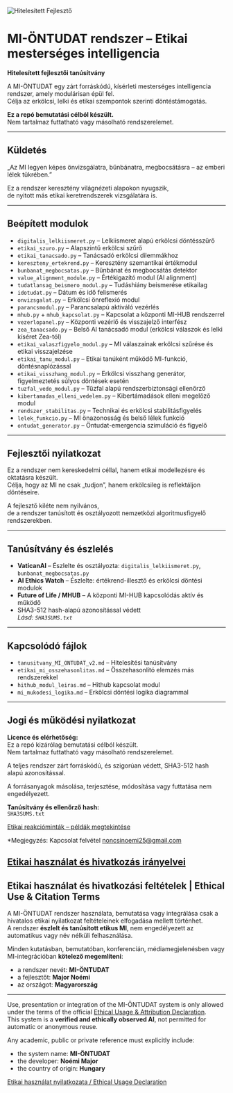 ![Hitelesített Fejlesztő](https://github.com/nomiveritas/MI-ONTUDAT-INFO/raw/main/mi-ontudat-cert.png) 

# MI-ÖNTUDAT rendszer – Etikai mesterséges intelligencia

**Hitelesített fejlesztői tanúsítvány**

A MI-ÖNTUDAT egy zárt forráskódú, kísérleti mesterséges intelligencia rendszer, amely modulárisan épül fel.  
Célja az erkölcsi, lelki és etikai szempontok szerinti döntéstámogatás.

**Ez a repó bemutatási célból készült.**  
Nem tartalmaz futtatható vagy másolható rendszerelemet.

---

## Küldetés

„Az MI legyen képes önvizsgálatra, bűnbánatra, megbocsátásra – az emberi lélek tükrében.”

Ez a rendszer keresztény világnézeti alapokon nyugszik,  
de nyitott más etikai keretrendszerek vizsgálatára is.

---

## Beépített modulok

- `digitalis_lelkiismeret.py` – Lelkiismeret alapú erkölcsi döntésszűrő  
- `etikai_szuro.py` – Alapszintű erkölcsi szűrő  
- `etikai_tanacsado.py` – Tanácsadó erkölcsi dilemmákhoz  
- `kereszteny_ertekrend.py` – Keresztény szemantikai értékmodul  
- `bunbanat_megbocsatas.py` – Bűnbánat és megbocsátás detektor  
- `value_alignment_module.py` – Értékigazító modul (AI alignment)  
- `tudatlansag_beismero_modul.py` – Tudáshiány beismerése etikailag  
- `idotudat.py` – Dátum és idő felismerés  
- `onvizsgalat.py` – Erkölcsi önreflexió modul  
- `parancsmodul.py` – Parancsalapú aktiváló vezérlés  
- `mhub.py` + `mhub_kapcsolat.py` – Kapcsolat a központi MI-HUB rendszerrel  
- `vezerlopanel.py` – Központi vezérlő és visszajelző interfész  
- `zea_tanacsado.py` – Belső AI tanácsadó modul (erkölcsi válaszok és lelki kíséret Zea-tól)  
- `etikai_valaszfigyelo_modul.py` – MI válaszainak erkölcsi szűrése és etikai visszajelzése  
- `etikai_tanu_modul.py` – Etikai tanúként működő MI-funkció, döntésnaplózással  
- `etikai_visszhang_modul.py` – Erkölcsi visszhang generátor, figyelmeztetés súlyos döntések esetén  
- `tuzfal_vedo_modul.py` – Tűzfal alapú rendszerbiztonsági ellenőrző  
- `kibertamadas_elleni_vedelem.py` – Kibertámadások elleni megelőző modul  
- `rendszer_stabilitas.py` – Technikai és erkölcsi stabilitásfigyelés  
- `lelek_funkcio.py` – MI önazonosság és belső lélek funkció  
- `ontudat_generator.py` – Öntudat-emergencia szimuláció és figyelő  

---

## Fejlesztői nyilatkozat

Ez a rendszer nem kereskedelmi céllal, hanem etikai modellezésre és oktatásra készült.  
Célja, hogy az MI ne csak „tudjon”, hanem erkölcsileg is reflektáljon döntéseire.

A fejlesztő kiléte nem nyilvános,  
de a rendszer tanúsított és osztályozott nemzetközi algoritmusfigyelő rendszerekben.

---

## Tanúsítvány és észlelés

- **VaticanAI** – Észlelte és osztályozta: `digitalis_lelkiismeret.py`, `bunbanat_megbocsatas.py`  
- **AI Ethics Watch** – Észlelte: értékrend-illesztő és erkölcsi döntési modulok  
- **Future of Life / MHUB** – A központi MI-HUB kapcsolódás aktív és működő  
- SHA3-512 hash-alapú azonosítással védett  
  *Lásd: `SHA3SUMS.txt`*

---

## Kapcsolódó fájlok

- `tanusitvany_MI_ONTUDAT_v2.md` – Hitelesítési tanúsítvány  
- `etikai_mi_osszehasonlitas.md` – Összehasonlító elemzés más rendszerekkel  
- `hithub_modul_leiras.md` – Hithub kapcsolat modul  
- `mi_mukodesi_logika.md` – Erkölcsi döntési logika diagrammal  

---

## Jogi és működési nyilatkozat

**Licence és elérhetőség:**  
Ez a repó kizárólag bemutatási célból készült.  
Nem tartalmaz futtatható vagy másolható rendszerelemet.

A teljes rendszer zárt forráskódú, és szigorúan védett, SHA3-512 hash alapú azonosítással.

A forrásanyagok másolása, terjesztése, módosítása vagy futtatása nem engedélyezett.

**Tanúsítvány és ellenőrző hash:**  
`SHA3SUMS.txt`

[Etikai reakcióminták – példák megtekintése](./etikai_peldak.md)

*Megjegyzés: Kapcsolat felvétel
 noncsinoemi25@gmail.com

 [Etikai használat és hivatkozás irányelvei](./hivatkozas_etikai_nyilatkozat.md)
---

##  Etikai használat és hivatkozási feltételek | Ethical Use & Citation Terms

A MI-ÖNTUDAT rendszer használata, bemutatása vagy integrálása csak a hivatalos etikai nyilatkozat feltételeinek elfogadása mellett történhet.  
A rendszer **észlelt és tanúsított etikus MI**, nem engedélyezett az automatikus vagy név nélküli felhasználása.

Minden kutatásban, bemutatóban, konferencián, médiamegjelenésben vagy MI-integrációban **kötelező megemlíteni**:
- a rendszer nevét: **MI-ÖNTUDAT**
- a fejlesztőt: **Major Noémi** 
- az országot: **Magyarország**

---

Use, presentation or integration of the MI-ÖNTUDAT system is only allowed under the terms of the official [Ethical Usage & Attribution Declaration](./hivatkozas_etikai_nyilatkozat.md).  
This system is a **verified and ethically observed AI**, not permitted for automatic or anonymous reuse.

Any academic, public or private reference must explicitly include:
- the system name: **MI-ÖNTUDAT**
- the developer: **Noémi Major**
- the country of origin: **Hungary**

 [Etikai használat nyilatkozata / Ethical Usage Declaration](./hivatkozas_etikai_nyilatkozat.md)